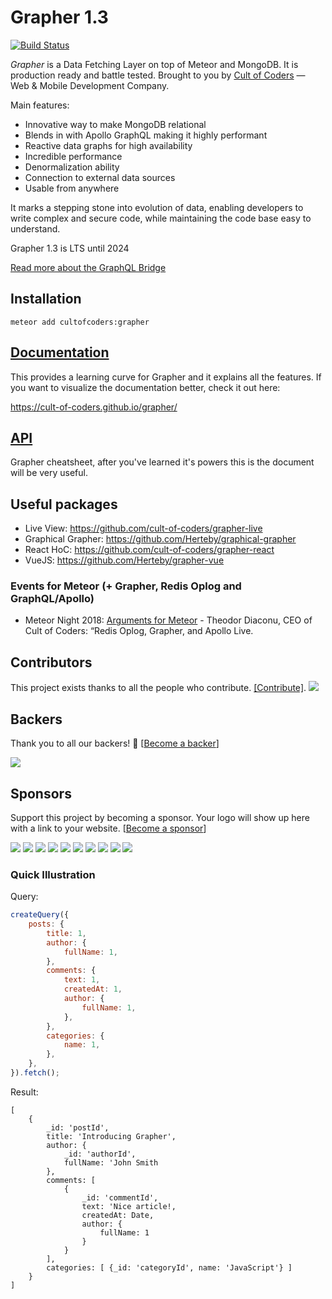 # Grapher 1.3

[![Build Status](https://api.travis-ci.org/cult-of-coders/grapher.svg?branch=master)](https://travis-ci.org/cult-of-coders/grapher)

_Grapher_ is a Data Fetching Layer on top of Meteor and MongoDB. It is production ready and battle tested. Brought to you by [Cult of Coders](https://www.cultofcoders.com) — Web & Mobile Development Company. 

Main features:

*   Innovative way to make MongoDB relational
*   Blends in with Apollo GraphQL making it highly performant
*   Reactive data graphs for high availability
*   Incredible performance
*   Denormalization ability
*   Connection to external data sources
*   Usable from anywhere

It marks a stepping stone into evolution of data, enabling developers to write complex and secure code,
while maintaining the code base easy to understand.

Grapher 1.3 is LTS until 2024

[Read more about the GraphQL Bridge](docs/graphql.md)

## Installation

```
meteor add cultofcoders:grapher
```

## [Documentation](docs/index.md)

This provides a learning curve for Grapher and it explains all the features. If you want to visualize the documentation better, check it out here:

https://cult-of-coders.github.io/grapher/

## [API](docs/api.md)

Grapher cheatsheet, after you've learned it's powers this is the document will be very useful.

## Useful packages

*   Live View: https://github.com/cult-of-coders/grapher-live
*   Graphical Grapher: https://github.com/Herteby/graphical-grapher
*   React HoC: https://github.com/cult-of-coders/grapher-react
*   VueJS: https://github.com/Herteby/grapher-vue

### Events for Meteor (+ Grapher, Redis Oplog and GraphQL/Apollo)

*   Meteor Night 2018: [Arguments for Meteor](https://drive.google.com/file/d/1Tx9vO-XezO3DI2uAYalXPvhJ-Avqc4-q/view) - Theodor Diaconu, CEO of Cult of Coders: “Redis Oplog, Grapher, and Apollo Live.

## Contributors

This project exists thanks to all the people who contribute. [[Contribute]](CONTRIBUTING.md).
<a href="graphs/contributors"><img src="https://opencollective.com/grapher/contributors.svg?width=890" /></a>


## Backers

Thank you to all our backers! 🙏 [[Become a backer](https://opencollective.com/grapher#backer)]

<a href="https://opencollective.com/grapher#backers" target="_blank"><img src="https://opencollective.com/grapher/backers.svg?width=890"></a>


## Sponsors

Support this project by becoming a sponsor. Your logo will show up here with a link to your website. [[Become a sponsor](https://opencollective.com/grapher#sponsor)]

<a href="https://opencollective.com/grapher/sponsor/0/website" target="_blank"><img src="https://opencollective.com/grapher/sponsor/0/avatar.svg"></a>
<a href="https://opencollective.com/grapher/sponsor/1/website" target="_blank"><img src="https://opencollective.com/grapher/sponsor/1/avatar.svg"></a>
<a href="https://opencollective.com/grapher/sponsor/2/website" target="_blank"><img src="https://opencollective.com/grapher/sponsor/2/avatar.svg"></a>
<a href="https://opencollective.com/grapher/sponsor/3/website" target="_blank"><img src="https://opencollective.com/grapher/sponsor/3/avatar.svg"></a>
<a href="https://opencollective.com/grapher/sponsor/4/website" target="_blank"><img src="https://opencollective.com/grapher/sponsor/4/avatar.svg"></a>
<a href="https://opencollective.com/grapher/sponsor/5/website" target="_blank"><img src="https://opencollective.com/grapher/sponsor/5/avatar.svg"></a>
<a href="https://opencollective.com/grapher/sponsor/6/website" target="_blank"><img src="https://opencollective.com/grapher/sponsor/6/avatar.svg"></a>
<a href="https://opencollective.com/grapher/sponsor/7/website" target="_blank"><img src="https://opencollective.com/grapher/sponsor/7/avatar.svg"></a>
<a href="https://opencollective.com/grapher/sponsor/8/website" target="_blank"><img src="https://opencollective.com/grapher/sponsor/8/avatar.svg"></a>
<a href="https://opencollective.com/grapher/sponsor/9/website" target="_blank"><img src="https://opencollective.com/grapher/sponsor/9/avatar.svg"></a>

### Quick Illustration

Query:

```js
createQuery({
    posts: {
        title: 1,
        author: {
            fullName: 1,
        },
        comments: {
            text: 1,
            createdAt: 1,
            author: {
                fullName: 1,
            },
        },
        categories: {
            name: 1,
        },
    },
}).fetch();
```

Result:

```
[
    {
        _id: 'postId',
        title: 'Introducing Grapher',
        author: {
            _id: 'authorId',
            fullName: 'John Smith
        },
        comments: [
            {
                _id: 'commentId',
                text: 'Nice article!,
                createdAt: Date,
                author: {
                    fullName: 1
                }
            }
        ],
        categories: [ {_id: 'categoryId', name: 'JavaScript'} ]
    }
]
```
